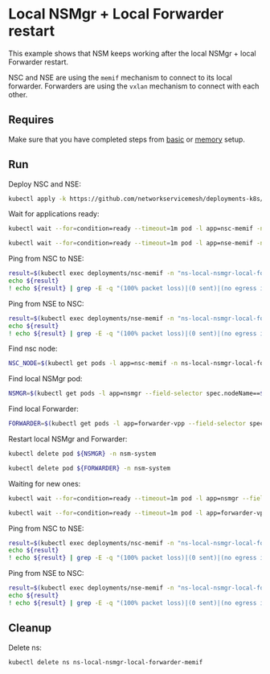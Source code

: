 # Local NSMgr + Local Forwarder restart

This example shows that NSM keeps working after the local NSMgr + local Forwarder restart.

NSC and NSE are using the `memif` mechanism to connect to its local forwarder.
Forwarders are using the `vxlan` mechanism to connect with each other.

## Requires

Make sure that you have completed steps from [basic](../../basic) or [memory](../../memory) setup.

## Run

Deploy NSC and NSE:
```bash
kubectl apply -k https://github.com/networkservicemesh/deployments-k8s/examples/heal/local-nsmgr-local-forwarder-memif?ref=c6d92f4d1102a71e28f37f9fc0d6d3b1edbeba66
```

Wait for applications ready:
```bash
kubectl wait --for=condition=ready --timeout=1m pod -l app=nsc-memif -n ns-local-nsmgr-local-forwarder-memif
```
```bash
kubectl wait --for=condition=ready --timeout=1m pod -l app=nse-memif -n ns-local-nsmgr-local-forwarder-memif
```

Ping from NSC to NSE:
```bash
result=$(kubectl exec deployments/nsc-memif -n "ns-local-nsmgr-local-forwarder-memif" -- vppctl ping 172.16.1.100 repeat 4)
echo ${result}
! echo ${result} | grep -E -q "(100% packet loss)|(0 sent)|(no egress interface)"
```

Ping from NSE to NSC:
```bash
result=$(kubectl exec deployments/nse-memif -n "ns-local-nsmgr-local-forwarder-memif" -- vppctl ping 172.16.1.101 repeat 4)
echo ${result}
! echo ${result} | grep -E -q "(100% packet loss)|(0 sent)|(no egress interface)"
```

Find nsc node:
```bash
NSC_NODE=$(kubectl get pods -l app=nsc-memif -n ns-local-nsmgr-local-forwarder-memif --template '{{range .items}}{{.spec.nodeName}}{{"\n"}}{{end}}')
```

Find local NSMgr pod:
```bash
NSMGR=$(kubectl get pods -l app=nsmgr --field-selector spec.nodeName==${NSC_NODE} -n nsm-system --template '{{range .items}}{{.metadata.name}}{{"\n"}}{{end}}')
```

Find local Forwarder:
```bash
FORWARDER=$(kubectl get pods -l app=forwarder-vpp --field-selector spec.nodeName==${NSC_NODE} -n nsm-system --template '{{range .items}}{{.metadata.name}}{{"\n"}}{{end}}')
```

Restart local NSMgr and Forwarder:
```bash
kubectl delete pod ${NSMGR} -n nsm-system
```
```bash
kubectl delete pod ${FORWARDER} -n nsm-system 
```

Waiting for new ones:
```bash
kubectl wait --for=condition=ready --timeout=1m pod -l app=nsmgr --field-selector spec.nodeName==${NSC_NODE} -n nsm-system
```
```bash
kubectl wait --for=condition=ready --timeout=1m pod -l app=forwarder-vpp --field-selector spec.nodeName==${NSC_NODE} -n nsm-system
```

Ping from NSC to NSE:
```bash
result=$(kubectl exec deployments/nsc-memif -n "ns-local-nsmgr-local-forwarder-memif" -- vppctl ping 172.16.1.100 repeat 4)
echo ${result}
! echo ${result} | grep -E -q "(100% packet loss)|(0 sent)|(no egress interface)"
```

Ping from NSE to NSC:
```bash
result=$(kubectl exec deployments/nse-memif -n "ns-local-nsmgr-local-forwarder-memif" -- vppctl ping 172.16.1.101 repeat 4)
echo ${result}
! echo ${result} | grep -E -q "(100% packet loss)|(0 sent)|(no egress interface)"
```

## Cleanup

Delete ns:
```bash
kubectl delete ns ns-local-nsmgr-local-forwarder-memif
```
